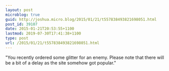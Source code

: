 ```yaml
---
layout: post
microblog: true
guid: http://joshua.micro.blog/2015/01/21/t557838493821698051.html
post_id: 39107
date: 2015-01-21T20:53:55+1100
lastmod: 2019-07-30T17:41:38+1100
type: post
url: /2015/01/21/t557838493821698051.html
---
```

"You recently ordered some glitter for an enemy. Please note that there will be a bit of a delay as the site somehow got popular."
